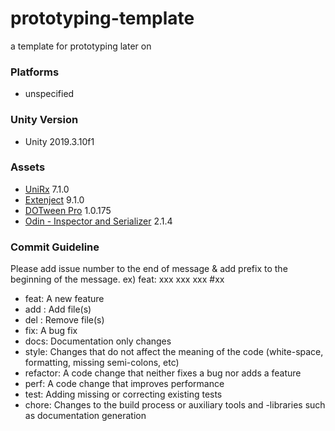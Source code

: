# prototyping-template
a template for prototyping later on

### Platforms
- unspecified

### Unity Version
- Unity 2019.3.10f1

### Assets
  - [UniRx](https://assetstore.unity.com/packages/tools/integration/unirx-reactive-extensions-for-unity-17276) 7.1.0
  - [Extenject](https://assetstore.unity.com/packages/tools/utilities/extenject-dependency-injection-ioc-157735#description) 9.1.0
  - [DOTween Pro](https://assetstore.unity.com/packages/tools/visual-scripting/dotween-pro-32416) 1.0.175
  - [Odin - Inspector and Serializer](https://assetstore.unity.com/packages/tools/utilities/odin-inspector-and-serializer-89041) 2.1.4

### Commit Guideline
Please add issue number to the end of message & add prefix to the beginning of the message.
ex) feat: xxx xxx xxx #xx

- feat: A new feature
- add : Add file(s)
- del : Remove file(s)
- fix: A bug fix
- docs: Documentation only changes
- style: Changes that do not affect the meaning of the code (white-space, formatting, missing semi-colons, etc)
- refactor: A code change that neither fixes a bug nor adds a feature
- perf: A code change that improves performance
- test: Adding missing or correcting existing tests
- chore: Changes to the build process or auxiliary tools and -libraries such as documentation generation
